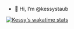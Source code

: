 - 👋 Hi, I’m @kessystaub

[![Kessy's wakatime stats](https://github-readme-stats.vercel.app/api/wakatime?username=waka_0525e1bb-1659-4942-8dc8-90c273957ee9)](https://github.com/anuraghazra/github-readme-stats)
